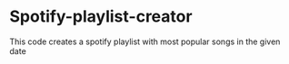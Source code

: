 # Spotify-playlist-creator
This code creates a spotify playlist with most popular songs in the given date
